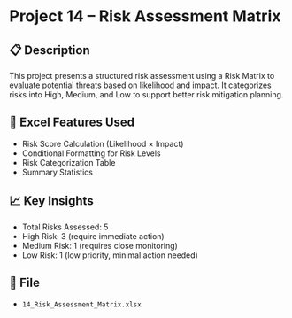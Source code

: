 # Project 14 – Risk Assessment Matrix

## 📋 Description
This project presents a structured risk assessment using a Risk Matrix to evaluate potential threats based on likelihood and impact. It categorizes risks into High, Medium, and Low to support better risk mitigation planning.

## 🧠 Excel Features Used
- Risk Score Calculation (Likelihood × Impact)
- Conditional Formatting for Risk Levels
- Risk Categorization Table
- Summary Statistics

## 📈 Key Insights
- Total Risks Assessed: 5
- High Risk: 3 (require immediate action)
- Medium Risk: 1 (requires close monitoring)
- Low Risk: 1 (low priority, minimal action needed)

## 📁 File
- `14_Risk_Assessment_Matrix.xlsx`
